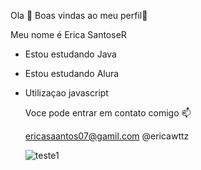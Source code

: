 Ola 🤗
Boas vindas ao meu perfil💜

Meu nome é Erica SantoseR
- Estou estudando Java
- Estou estudando Alura
- Utilizaçao javascript
  
  Voce pode entrar em contato comigo 📫
  
  ericasaantos07@gamil.com @ericawttz


  ![teste1](https://media.tenor.com/uyio7I4RsqMAAAAM/barbie-fairytopia-bibble.gif)
  
